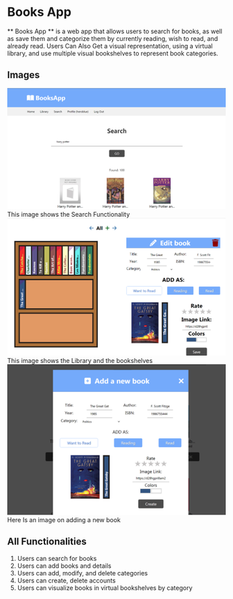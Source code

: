 # Books App
** Books App ** is a web app that allows users to search for books, as well as save them
and categorize them by currently reading, wish to read, and already read.
Users Can Also Get a visual representation, using a virtual library, and use
multiple visual bookshelves to represent book categories.
## Images
![Image showing the Search functionality](https://github.com/gscruz627/booksapp/blob/master/misc/Screenshot%202023-12-17%20155736.png)
This image shows the Search Functionality
![Image showing the Library functionality](https://github.com/gscruz627/booksapp/blob/master/misc/Screenshot%202023-12-17%20162213.png)
This image shows the Library and the bookshelves
![Image showing how to add books](https://raw.githubusercontent.com/gscruz627/booksapp/master/misc/Screenshot%202023-12-17%20155534.png)
Here Is an image on adding a new book
## All Functionalities
1. Users can search for books
2. Users can add books and details
3. Users can add, modify, and delete categories
4. Users can create, delete accounts
5. Users can visualize books in virtual bookshelves by category
